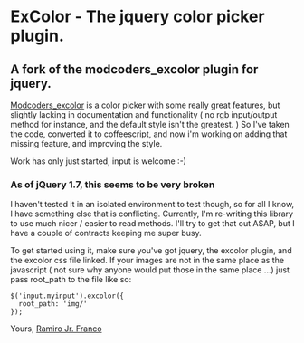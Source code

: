 # ExColor - The jquery color picker plugin.
## A fork of the modcoders\_excolor plugin for jquery.

[Modcoders\_excolor](http://modcoder.org/?ptab=jquery&item=excolor) is a color picker with some really great features, but slightly lacking in documentation and functionality ( no rgb input/output method for instance, and the default style isn't the greatest. ) So I've taken the code, converted it to coffeescript, and now i'm working on adding that missing feature, and improving the style.

Work has only just started, input is welcome :-)

### As of jQuery 1.7, this seems to be very broken
I haven't tested it in an isolated environment to test though, so for all I know, I have something else that is conflicting. Currently, I'm re-writing this library to use much nicer / easier to read methods. I'll try to get that out ASAP, but I have a couple of contracts keeping me super busy.

To get started using it, make sure you've got jquery, the excolor plugin, and the excolor css file linked. If your images are not in the same place as the javascript ( not sure why anyone would put those in the same place ...) just pass root\_path to the file like so:

~~~
$('input.myinput').excolor({
  root_path: 'img/'
});
~~~

Yours,
[Ramiro Jr. Franco](mailto:rjfranco@gmail.com)
